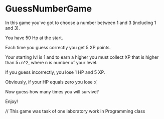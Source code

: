 # GuessNumberGame
In this game you've got to choose a number between 1 and 3 (including 1 and 3).

You have 50 Hp at the start.

Each time you guess correctly you get 5 XP points.

Your starting lvl is 1 and to earn a higher you must collect XP that is higher than 5+n^2, where n is number of your level.

If you guess incorrectly, you lose 1 HP and 5 XP.

Obviously, if your HP equals zero you lose :(

Now guess how many times you will survive?

Enjoy!

// This game was task of one laboratory work in Programming class
